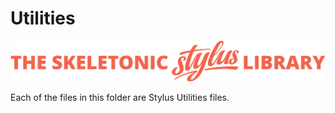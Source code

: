 # Utilities

![alt text][logo]

[logo]: ../../../images/skeletonic-stylus-readme.svg "Banner representing the Skeletonic Stylus Library"

Each of the files in this folder are Stylus Utilities files.
